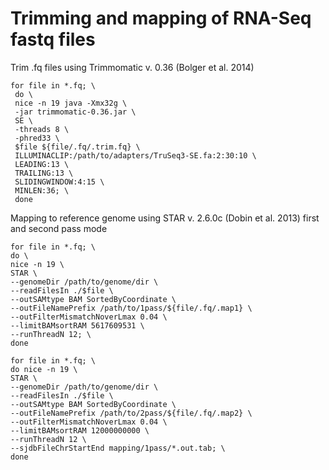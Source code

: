 # Trimming and mapping of RNA-Seq fastq files

Trim .fq files using Trimmomatic v. 0.36 (Bolger et al. 2014)
```
for file in *.fq; \
 do \
 nice -n 19 java -Xmx32g \
 -jar trimmomatic-0.36.jar \
 SE \
 -threads 8 \
 -phred33 \
 $file ${file/.fq/.trim.fq} \
 ILLUMINACLIP:/path/to/adapters/TruSeq3-SE.fa:2:30:10 \
 LEADING:13 \
 TRAILING:13 \
 SLIDINGWINDOW:4:15 \
 MINLEN:36; \
 done
 ```
 Mapping to reference genome using STAR v. 2.6.0c (Dobin et al. 2013) first and second pass mode 
 ```
 for file in *.fq; \
 do \
 nice -n 19 \
 STAR \
 --genomeDir /path/to/genome/dir \
 --readFilesIn ./$file \
 --outSAMtype BAM SortedByCoordinate \
 --outFileNamePrefix /path/to/1pass/${file/.fq/.map1} \
 --outFilterMismatchNoverLmax 0.04 \
 --limitBAMsortRAM 5617609531 \
 --runThreadN 12; \
 done
 
 for file in *.fq; \
 do nice -n 19 \
 STAR \
 --genomeDir /path/to/genome/dir \
 --readFilesIn ./$file \
 --outSAMtype BAM SortedByCoordinate \
 --outFileNamePrefix /path/to/2pass/${file/.fq/.map2} \
 --outFilterMismatchNoverLmax 0.04 \
 --limitBAMsortRAM 12000000000 \
 --runThreadN 12 \
 --sjdbFileChrStartEnd mapping/1pass/*.out.tab; \
 done
 
```

